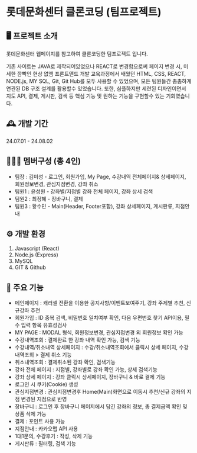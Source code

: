 # 롯데문화센터 클론코딩 (팀프로젝트)  


## 🖥️ 프로젝트 소개
롯데문화센터 웹페이지를 참고하여 클론코딩한 팀프로젝트 입니다. 

기존 사이트는 JAVA로 제작되어있었으나 REACT로 변경함으로써 페이지 변경 시, 미세한 깜빡인 현상 없앰 
프론트앤드 개발 교육과정에서 배웠던 HTML, CSS, REACT, NODE.js, MY SQL, Git, Git Hub를 모두 사용할 수 있었으며, 모든 팀원들간 촘촘하게 연관된 DB 구조 설계를 활용할수 있었습니다. 
또한, 심플하지만 세련된 디자인이면서 지도 API, 결제, 게시판, 검색 등 핵심 기능 및 원하는 기능을 구현할수 있는 기회였습니다. 

## 🕰️ 개발 기간
24.07.01 - 24.08.02

## 🧑‍🤝‍🧑 멤버구성 (총 4인) 
- 팀장 : 김미성  - 로그인, 회원가입, My Page, 수강내역 전체페이지& 상세페이지, 회원정보변경, 관심지점변경, 강좌 취소 
- 팀원1 : 윤성원 - 강좌별/지점별 강좌 전체 페이지, 강좌 상세 검색 
- 팀원2 : 최정혜 - 장바구니, 결제 
- 팀원3 : 황수민  - Main(Header, Footer포함), 강좌 상세페이지, 게시판류, 지점안내 

## ⚙️ 개발 환경
1. Javascript (React)
2. Node.js (Express)
3. MySQL
4. GIT & Github
   
## 📌 주요 기능
- 메인페이지 : 캐러셀 전환을 이용한 공지사항/이벤트보여주기, 강좌 주제별 추천, 신규강좌 추천 
- 회원가입 : ID 중복 검색, 비밀번호 일치여부 확인, 다음 우편번호 찾기 API이용, 필수 입력 항목 유효성검사
- MY PAGE : MODAL 형식, 회원정보변경, 관심지점변경 외 회원정보 확인 가능
- 수강내역조회 : 결제완료 한 강좌 내역 확인 가능, 검색 기능
- 수강내역/취소내역 상세페이지 : 수강/취소내역조회에서 클릭시 상세 페이지, 수강내역조회 > 결제 취소 기능
- 취소내역조회 : 결제취소된 강좌 확인, 검색기능 
- 강좌 전체 페이지 : 지점별, 강좌별로 강좌 확인 가능, 상세 검색기능 
- 강좌 상세 페이지 : 강좌 클릭시 상세페이지, 장바구니 & 바로 결제 기능 
- 로그인 시 쿠키(Cookie) 생성
- 관심지점변경 : 관심지점변경후 Home(Main)화면으로 이동시 추천/신규 강좌의 지점 변경된 지점으로 반영 
- 장바구니 :  로그인 후 장바구니 페이지에서 담긴 강좌의 정보, 총 결제금액 확인 및 상품 삭제 가능 
- 결제 : 포인트 사용 가능
- 지점안내 : 카카오맵 API 사용 
- 1대1문의, 수강후기 : 작성, 삭제 기능
- 게시판류 : 필터링, 검색 기능 
